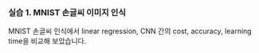 ### 실습 1. MNIST 손글씨 이미지 인식
MNIST 손글씨 인식에서 linear regression, CNN 간의 cost, accuracy, learning time을 비교해 보았습니다.
